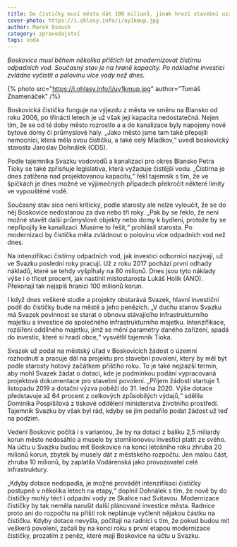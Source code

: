 ```yaml
---
title: Do čističky musí město dát 100 milionů, jinak hrozí stavební uzávěra
cover-photo: https://i.ohlasy.info/i/uy1kmup.jpg
author: Marek Osouch
category: zpravodajství
tags: voda
---
```


*Boskovice musí během několika příštích let zmodernizovat čistírnu odpadních vod. Současný stav je na hraně kapacity. Po nákladné investici zvládne vyčistit o polovinu více vody než dnes.*

{% photo src="https://i.ohlasy.info/i/uy1kmup.jpg" author="Tomáš Znamenáček" /%}

Boskovická čistička funguje na výjezdu z města ve směru na Blansko od roku 2006, po třinácti letech je už však její kapacita nedostatečná. Nejen tím, že se od té doby město rozrostlo a a do kanalizace byly napojeny nové bytové domy či průmyslové haly. „Jako město jsme tam také přepojili nemocnici, která měla svou čističku, a také celý Mladkov,“ uvedl boskovický starosta Jaroslav Dohnálek (ODS).

Podle tajemníka Svazku vodovodů a kanalizací pro okres Blansko Petra Tioky se také zpřísňuje legislativa, která vyžaduje čistější vodu. „Čistírna je dnes zatížena nad projektovanou kapacitu,“ řekl tajemník s tím, že ve špičkách je dnes možné ve výjimečných případech překročit některé limity ve vypouštěné vodě.

Současný stav sice není kritický, podle starosty ale nelze vyloučit, že se do něj Boskovice nedostanou za dva nebo tři roky. „Pak by se řeklo, že není možné stavět další průmyslové objekty nebo domy k bydlení, protože by se nepřipojily ke kanalizaci. Musíme to řešit,“ prohlásil starosta. Po modernizaci by čistička měla zvládnout o polovinu více odpadních vod než dnes.

Na intenzifikaci čistírny odpadních vod, jak investici odborníci nazývají, už ve Svazku poslední roky pracují. Už z roku 2017 pochází první odhady nákladů, které se tehdy vyšplhaly na 80 milionů. Dnes jsou tyto náklady výše i o třicet procent, jak nastínil místostarosta Lukáš Holík (ANO). Překonají tak nejspíš hranici 100 milionů korun.

I když dnes veškeré studie a projekty obstarává Svazek, hlavní investiční podíl do čističky bude na městě a jeho penězích. „V duchu stanov Svazku má Svazek povinnost se starat o obnovu stávajícího infrastrukturního majetku a investice do společného infrastrukturního majetku. Intenzifikace, rozšíření oddílného majetku, jímž se mění parametry daného zařízení, spadá do investic, které si hradí obce,“ vysvětlil tajemník Tioka.

Svazek už podal na městský úřad v Boskovicích žádost o územní rozhodnutí a pracuje dál na projektu pro stavební povolení, který by měl být podle starosty hotový začátkem příštího roku. To je také nejzazší termín, aby mohl Svazek žádat o dotaci, kde je podmínkou podání vypracovaná projektová dokumentace pro stavební povolení. „Příjem žádostí startuje 1. listopadu 2019 a dotační výzva poběží do 31. ledna 2020. Výše dotace představuje až 64 procent z celkových způsobilých výdajů,“ sdělila Dominika Pospíšilová z tiskové oddělení ministerstva životního prostředí. Tajemník Svazku by však byl rád, kdyby se jim podařilo podat žádost už teď na podzim.

Vedení Boskovic počítá i s variantou, že by na dotaci z balíku 2,5 miliardy korun město nedosáhlo a muselo by stomilionovou investici platit ze svého. Na účtu u Svazku budou mít Boskovice na konci letošního roku zhruba 20 milionů korun, zbytek by musely dát z městského rozpočtu. Jen malou část, zhruba 10 milionů, by zaplatila Vodárenská jako provozovatel celé infrastruktury.

„Kdyby dotace nedopadla, je možné provádět intenzifikaci čističky postupně v několika letech na etapy,“ doplnil Dohnálek s tím, že nově by do čističky mohly téct i odpadní vody ze Skalice nad Svitavou. Modernizace čističky by tak neměla narušit další plánované investice města. Radnice proto ani do rozpočtu na příští rok neplánuje vyčlenit nějakou částku na čističku. Kdyby dotace nevyšla, počítají na radnici s tím, že pokud budou mít veškerá povolení, začali by na konci roku s první etapou modernizace čističky, prozatím z peněz, které mají Boskovice na účtu u Svazku.
